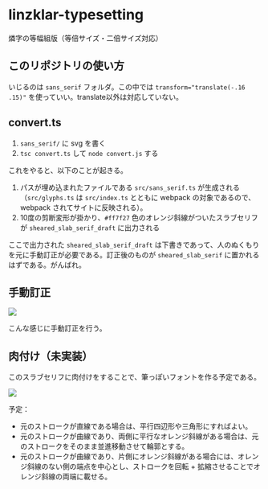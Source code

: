 # linzklar-typesetting
燐字の等幅組版（等倍サイズ・二倍サイズ対応）

## このリポジトリの使い方
いじるのは `sans_serif` フォルダ。この中では `transform="translate(-.16 .15)"` を使っていい。translate以外は対応していない。

## convert.ts
1. `sans_serif/` に svg を書く
2. `tsc convert.ts` して `node convert.js` する

これをやると、以下のことが起きる。

1. パスが埋め込まれたファイルである `src/sans_serif.ts` が生成される（`src/glyphs.ts` は `src/index.ts` とともに webpack の対象であるので、 webpack されてサイトに反映される）。 
2. 10度の剪断変形が掛かり、`#ff7f27` 色のオレンジ斜線がついたスラブセリフが `sheared_slab_serif_draft` に出力される

ここで出力された `sheared_slab_serif_draft` は下書きであって、人のぬくもりを元に手動訂正が必要である。訂正後のものが `sheared_slab_serif` に置かれるはずである。がんばれ。

## 手動訂正
![](https://github.com/sozysozbot/linzklar-typesetting/blob/main/slab_serif.png)

こんな感じに手動訂正を行う。

## 肉付け（未実装）
このスラブセリフに肉付けをすることで、筆っぽいフォントを作る予定である。

![](https://github.com/sozysozbot/linzklar-typesetting/blob/main/nikuduke.svg)

予定：
* 元のストロークが直線である場合は、平行四辺形や三角形にすればよい。
* 元のストロークが曲線であり、両側に平行なオレンジ斜線がある場合は、元のストロークをそのまま並進移動させて輪郭とする。
* 元のストロークが曲線であり、片側にオレンジ斜線がある場合には、オレンジ斜線のない側の端点を中心とし、ストロークを回転 + 拡縮させることでオレンジ斜線の両端に載せる。
